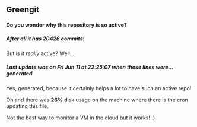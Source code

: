 ## Greengit

#### Do you wonder why this repository is so active?

##### After all it has 20426 commits!

But is it *really* active? Well...

##### Last update was on Fri Jun 11 at 22:25:07 when those lines were... generated

Yes, generated, because it certainly helps a lot to have such an active repo!

Oh and there was **26%** disk usage on the machine
where there is the cron updating this file.

Not the best way to monitor a VM in the cloud but it works! :)
